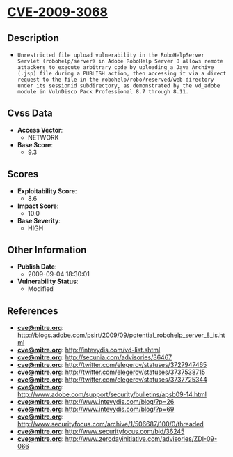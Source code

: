 
# [CVE-2009-3068](http://blogs.adobe.com/psirt/2009/09/potential_robohelp_server_8_is.html)

## Description

- `Unrestricted file upload vulnerability in the RoboHelpServer Servlet (robohelp/server) in Adobe RoboHelp Server 8 allows remote attackers to execute arbitrary code by uploading a Java Archive (.jsp) file during a PUBLISH action, then accessing it via a direct request to the file in the robohelp/robo/reserved/web directory under its sessionid subdirectory, as demonstrated by the vd_adobe module in VulnDisco Pack Professional 8.7 through 8.11.`

## Cvss Data

- **Access Vector**:
  - NETWORK
- **Base Score**:
  - 9.3

## Scores

- **Exploitability Score**:
  - 8.6
- **Impact Score**:
  - 10.0
- **Base Severity**:
  - HIGH

## Other Information

- **Publish Date**:
  - 2009-09-04 18:30:01
- **Vulnerability Status**:
  - Modified

## References

- **cve@mitre.org**: http://blogs.adobe.com/psirt/2009/09/potential_robohelp_server_8_is.html
- **cve@mitre.org**: http://intevydis.com/vd-list.shtml
- **cve@mitre.org**: http://secunia.com/advisories/36467
- **cve@mitre.org**: http://twitter.com/elegerov/statuses/3727947465
- **cve@mitre.org**: http://twitter.com/elegerov/statuses/3737538715
- **cve@mitre.org**: http://twitter.com/elegerov/statuses/3737725344
- **cve@mitre.org**: http://www.adobe.com/support/security/bulletins/apsb09-14.html
- **cve@mitre.org**: http://www.intevydis.com/blog/?p=26
- **cve@mitre.org**: http://www.intevydis.com/blog/?p=69
- **cve@mitre.org**: http://www.securityfocus.com/archive/1/506687/100/0/threaded
- **cve@mitre.org**: http://www.securityfocus.com/bid/36245
- **cve@mitre.org**: http://www.zerodayinitiative.com/advisories/ZDI-09-066
